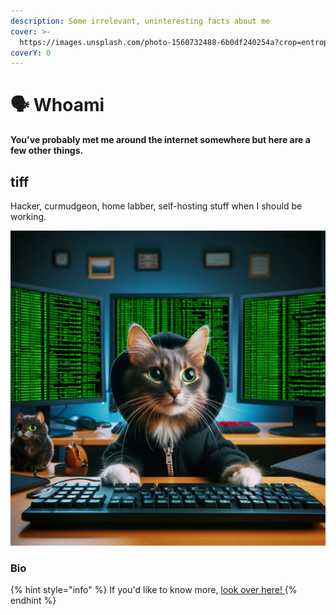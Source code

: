 ```yaml
---
description: Some irrelevant, uninteresting facts about me
cover: >-
  https://images.unsplash.com/photo-1560732488-6b0df240254a?crop=entropy&cs=srgb&fm=jpg&ixid=M3wxOTcwMjR8MHwxfHNlYXJjaHw1fHxzZXJ2ZXJ8ZW58MHx8fHwxNjk0MzIwODA2fDA&ixlib=rb-4.0.3&q=85
coverY: 0
---
```


# 🗣️ Whoami

**You've probably met me around the internet somewhere but here are a few other things.**

## tiff

Hacker, curmudgeon, home labber, self-hosting stuff when I should be working.

![Me, as I see it](<../.gitbook/assets/Hacker Cat Desk.jpeg>)

### Bio

{% hint style="info" %}
If you'd like to know more, [look over here! ](https://about.0x8c.org)
{% endhint %}



